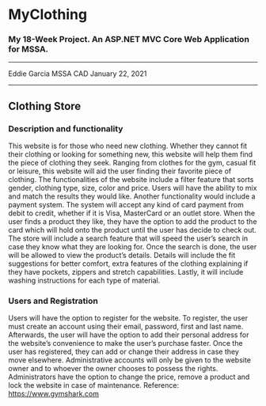 # MyClothing
### My 18-Week Project. An ASP.NET MVC Core Web Application for MSSA.

---
Eddie Garcia
MSSA CAD
January 22, 2021

---

## Clothing Store

### Description and functionality
This website is for those who need new clothing. Whether they cannot fit their clothing or looking for something new, this website will help them find the piece of clothing they seek. Ranging from clothes for the gym, casual fit or leisure, this website will aid the user finding their favorite piece of clothing.
The functionalities of the website include a filter feature that sorts gender, clothing type, size, color and price. Users will have the ability to mix and match the results they would like. Another functionality would include a payment system. The system will accept any kind of card payment from debit to credit, whether if it is Visa, MasterCard or an outlet store. When the user finds a product they like, they have the option to add the product to the card which will hold onto the product until the user has decide to check out. 
The store will include a search feature that will speed the user’s search in case they know what they are looking for. Once the search is done, the user will be allowed to view the product’s details. Details will include the fit suggestions for better comfort, extra features of the clothing explaining if they have pockets, zippers and stretch capabilities. Lastly, it will include washing instructions for each type of material.

### Users and Registration
Users will have the option to register for the website. To register, the user must create an account using their email, password, first and last name. Afterwards, the user will have the option to add their personal address for the website’s convenience to make the user’s purchase faster. Once the user has registered, they can add or change their address in case they move elsewhere. 
Administrative accounts will only be given to the website owner and to whoever the owner chooses to possess the rights. Administrators have the option to change the price, remove a product and lock the website in case of maintenance. 
Reference: https://www.gymshark.com

